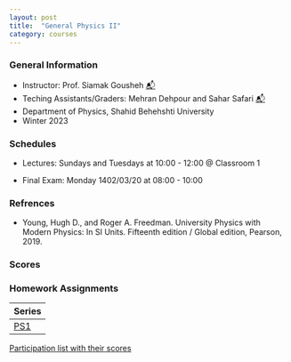```yaml
---
layout: post
title:  "General Physics II"
category: courses
---
```

### General Information
+ Instructor: Prof. Siamak Gousheh [📬][gousheh_mail]
+ Teching Assistants/Graders: Mehran Dehpour and Sahar Safari [📬][sahar_mail]
+ Department of Physics, Shahid Behehshti University
+ Winter 2023

### Schedules
+ Lectures: Sundays and Tuesdays at 10:00 - 12:00 @ Classroom 1

+ Final Exam: Monday 1402/03/20 at 08:00 - 10:00


### Refrences
+ Young, Hugh D., and Roger A. Freedman. University Physics with Modern Physics: In SI Units. Fifteenth edition / Global edition, Pearson, 2019.

### Scores

### Homework Assignments

|Series        |
|--------------|
|[PS1][1]      |

[Participation list with their scores][parti]

[sahar_mail]:    mailto:shr.safari@mail.sbu.ac.ir
[gousheh_mail]:  mailto:ss-gousheh@sbu.ac.ir

[parti]: https://dehpour.github.io/2023-02-05-general-physics-ii/Participation.pdf
[1]: http://dehpour.github.io/2023-02-05-general-physics-ii/PS1.pdf
